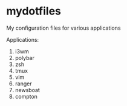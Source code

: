 # mydotfiles
My configuration files for various applications

Applications:
1. i3wm
2. polybar
3. zsh
4. tmux
5. vim
6. ranger
7. newsboat
8. compton
